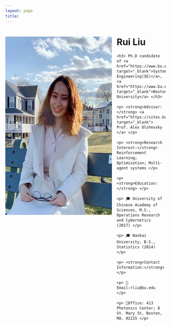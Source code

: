 ```yaml
---
layout: page
title: 
---
```


<div style="clear: both;">
  <div style="float: left; margin-right:15px;">
    <img src="IMG_0229.jpg" alt="" width="335" height="560">
  </div>
  <div>
    <h1> Rui Liu </h1>
    
    <h3> Ph.D candidate of <a href="https://www.bu.edu/eng/departments/se/" target="_blank">Systems Engineering(SE)</a>, <a href="https://www.bu.edu" target="_blank">Boston University</a> </h3>
    
    <p> <strong>Advisor:</strong> <a href="https://sites.bu.edu/aolshevsky/" target="_blank"> Prof. Alex Olshevsky </a> </p>
    
    <p> <strong>Research Interest:</strong> Reinforcement Learning; Optimization; Multi-agent systems </p>
    
    <p> <strong>Education:</strong> </p>
    
    <p> 🎓 University of Chinese Academy of Sciences, M.S., Operations Research and Cybernetics (2017) </p>
    
    <p> 🎓 Nankai University, B.S., Statistics (2014)  </p>
    
    <p> <strong>Contact Information:</strong>  </p>
    
    <p> 📧Email:rliu@bu.edu </p>
    
    <p> 🏢Office: 413 Photonics Center; 8 St. Mary St, Boston, MA, 02215 </p>
    
  </div>
</div>


